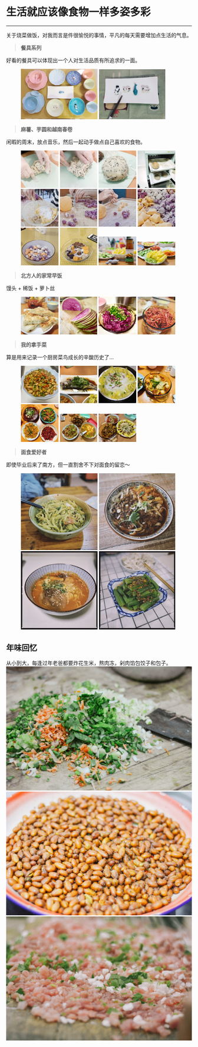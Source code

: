 # 生活就应该像食物一样多姿多彩
---

关于烧菜做饭，对我而言是件很愉悦的事情，平凡的每天需要增加点生活的气息。

> **餐具系列**

好看的餐具可以体现出一个人对生活品质有所追求的一面。
<figure>
    <img src="images/cooking/bowl.JPG" width="49%">
    <img src="images/cooking/saucer.JPG" width="42.5%">
</figure>

> **麻薯、芋圆和越南春卷**

闲暇的周末，放点音乐，然后一起动手做点自己喜欢的食物。
<figure>
    <img src="images/cooking/machi01.JPG" width="24%">
    <img src="images/cooking/machi02.JPG" width="24%">
    <img src="images/cooking/machi03.JPG" width="24%">
    <img src="images/cooking/machi04.JPG" width="24%">
    <img src="images/cooking/taro06.JPG" width="24%">
    <img src="images/cooking/taro02.JPG" width="24%">
    <img src="images/cooking/taro05.JPG" width="24%">
    <img src="images/cooking/taro04.JPG" width="24%">
    <img src="images/cooking/taro03.JPG" width="24%">
    <img src="images/cooking/taro01.JPG" width="24%">
    <img src="images/cooking/rolls.JPG" width="24%">
    <img src="images/cooking/rolls02.JPG" width="24%">
</figure>


> **北方人的家常早饭**

馒头 + 稀饭 + 萝卜丝
<figure>
    <img src="images/cooking/muffin.JPG" width="24%">
    <img src="images/cooking/radish01.JPG" width="24%">
    <img src="images/cooking/radish02.JPG" width="24%">
    <img src="images/cooking/radish03.JPG" width="24%">
</figure>

> **我的拿手菜**

算是用来记录一个厨房菜鸟成长的辛酸历史了...
<figure>
    <img src="images/cooking/kungpao.JPG" width="24%">
    <img src="images/cooking/fish.JPG" width="24%">
    <img src="images/cooking/cabbage.JPG" width="24%">
    <img src="images/cooking/hotpot.JPG" width="24%">
    <img src="images/cooking/meat.JPG" width="24%">
    <img src="images/cooking/meat02.JPG" width="24%">
    <img src="images/cooking/meat03.JPG" width="24%">
</figure>


> **面食爱好者**


即使毕业后来了南方，但一直割舍不下对面食的留恋～
<figure>
    <img src="images/cooking/noodle04.JPG" width="49%">
    <img src="images/cooking/noodle03.JPG" width="49%">
    <img src="images/cooking/noddle02.JPG" width="49%">
    <img src="images/cooking/okra.JPG" width="49%">
</figure>


## 年味回忆

从小到大，每逢过年老爸都要炸花生米，熬肉冻，剁肉馅包饺子和包子。
![](images/cooking/year01.JPG)
![](images/cooking/year02.JPG)
![](images/cooking/year03.JPG)